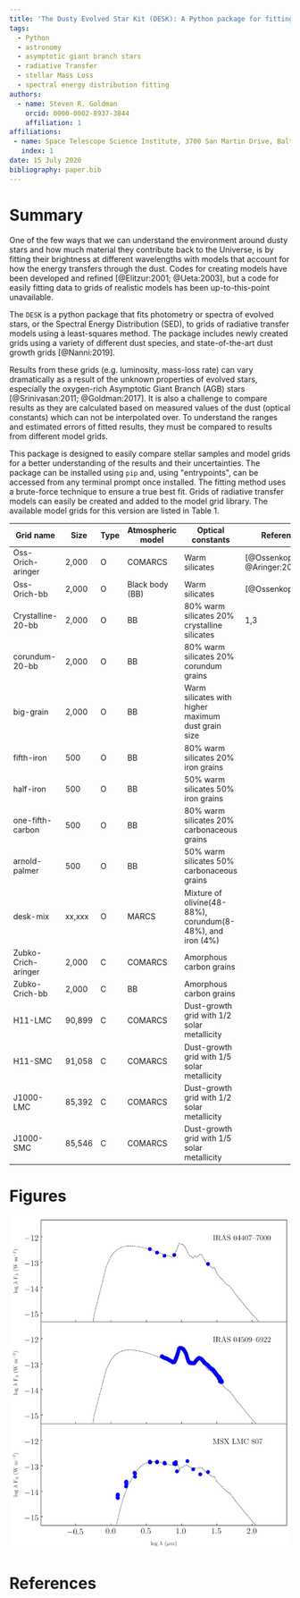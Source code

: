 ```yaml
---
title: 'The Dusty Evolved Star Kit (DESK): A Python package for fitting the Spectral Energy Distribution of Evolved Stars'
tags:
  - Python
  - astronomy
  - asymptotic giant branch stars
  - radiative Transfer
  - stellar Mass Loss
  - spectral energy distribution fitting
authors:
  - name: Steven R. Goldman
    orcid: 0000-0002-8937-3844
    affiliation: 1
affiliations:
 - name: Space Telescope Science Institute, 3700 San Martin Drive, Baltimore, MD 21218, USA
   index: 1
date: 15 July 2020
bibliography: paper.bib
---
```


# Summary

One of the few ways that we can understand the environment around dusty stars and how much material they contribute back to the Universe, is by fitting their brightness at different wavelengths with models that account for how the energy transfers through the dust. Codes for creating models have been developed and refined [@Elitzur:2001; @Ueta:2003], but a code for easily fitting data to grids of realistic models has been up-to-this-point unavailable.

The ``DESK`` is a python package that fits photometry or spectra of evolved stars, or the Spectral Energy Distribution (SED), to grids of radiative transfer models using a least-squares method. The package includes newly created grids using a variety of different dust species, and state-of-the-art dust growth grids [@Nanni:2019].

Results from these grids (e.g. luminosity, mass-loss rate) can vary dramatically as a result of the unknown properties of evolved stars, especially the oxygen-rich Asymptotic Giant Branch (AGB) stars [@Srinivasan:2011; @Goldman:2017]. It is also a challenge to compare results as they are calculated based on measured values of the dust (optical constants) which can not be interpolated over. To understand the ranges and estimated errors of fitted results, they must be compared to results from different model grids.

This package is designed to easily compare stellar samples and model grids for a better understanding of the results and their uncertainties. The package can be installed using `pip` and, using "entrypoints", can be accessed from any terminal prompt once installed. The fitting method uses a brute-force technique to ensure a true best fit. Grids of radiative transfer models can easily be created and added to the model grid library. The available model grids for this version are listed in
Table 1.


| Grid name           	| Size   	| Type 	| Atmospheric model 	| Optical constants                                          	| References                                               	|
|---------------------	|--------	|------	|-------------------	|------------------------------------------------------------	|----------------------------------------------------------	|
| Oss-Orich-aringer   	| 2,000  	| O    	| COMARCS           	| Warm silicates                                             	| [@Ossenkopf:1992, @Aringer:2016]                        	|
| Oss-Orich-bb        	| 2,000  	| O    	| Black body (BB)   	| Warm silicates                                             	| [@Ossenkopf:1992]                                     	|
| Crystalline-20-bb   	| 2,000  	| O    	| BB                	| 80% warm silicates 20% crystalline silicates               	| 1,3                                                      	|
| corundum-20-bb      	| 2,000  	| O    	| BB                	| 80% warm silicates 20% corundum grains                    	|                                                          	|
| big-grain           	| 2,000  	| O    	| BB                	| Warm silicates with higher maximum dust grain size           	|                                                          	|
| fifth-iron          	| 500    	| O    	| BB                	| 80% warm silicates 20% iron grains                         	|                                                          	|
| half-iron           	| 500    	| O    	| BB                	| 50% warm silicates 50% iron grains                         	|                                                          	|
| one-fifth-carbon    	| 500    	| O    	| BB                	| 80% warm silicates 20% carbonaceous grains                 	|                                                          	|
| arnold-palmer       	| 500    	| O    	| BB                	| 50% warm silicates 50% carbonaceous grains                 	|                                                          	|
| desk-mix            	| xx,xxx 	| O    	| MARCS             	| Mixture of olivine(48-88%), corundum(8-48%), and iron (4%) 	|                                                          	|
| Zubko-Crich-aringer 	| 2,000  	| C    	| COMARCS           	| Amorphous carbon grains                                    	|                                                          	|
| Zubko-Crich-bb      	| 2,000  	| C    	| BB                	| Amorphous carbon grains                                    	|                                                          	|
| H11-LMC             	| 90,899 	| C    	| COMARCS           	| Dust-growth grid with 1/2 solar metallicity                	|                                                          	|
| H11-SMC             	| 91,058 	| C    	| COMARCS           	| Dust-growth grid with 1/5 solar metallicity                	|                                                          	|
| J1000-LMC           	| 85,392 	| C    	| COMARCS           	| Dust-growth grid with 1/2 solar metallicity                	|                                                          	|
| J1000-SMC           	| 85,546 	| C    	| COMARCS           	| Dust-growth grid with 1/5 solar metallicity                	|                                                          	|

# Figures

![An example of three massive oxygen-rich AGB stars in the Large Magellanic Cloud (LMC) galaxy fit with the default oxygen-rich model grid (Oss-Orich-bb). These three example sources can be fit, and this figure can be created, using the command `desk fit` and then the command `desk sed`.  ](docs/example.png)

# References
